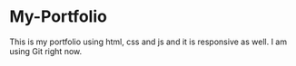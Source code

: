 # My-Portfolio
This is my portfolio using html, css and js and it is responsive as well.
I am using Git right now.